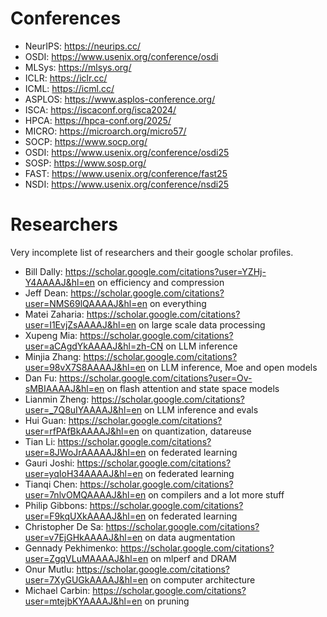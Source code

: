 # Conferences

* NeurIPS: https://neurips.cc/
* OSDI: https://www.usenix.org/conference/osdi
* MLSys: https://mlsys.org/
* ICLR: https://iclr.cc/
* ICML: https://icml.cc/
* ASPLOS: https://www.asplos-conference.org/
* ISCA: https://iscaconf.org/isca2024/
* HPCA: https://hpca-conf.org/2025/
* MICRO: https://microarch.org/micro57/
* SOCP: https://www.socp.org/
* OSDI: https://www.usenix.org/conference/osdi25
* SOSP: https://www.sosp.org/
* FAST: https://www.usenix.org/conference/fast25
* NSDI: https://www.usenix.org/conference/nsdi25


# Researchers

Very incomplete list of researchers and their google scholar profiles.

* Bill Dally: https://scholar.google.com/citations?user=YZHj-Y4AAAAJ&hl=en on efficiency and compression
* Jeff Dean: https://scholar.google.com/citations?user=NMS69lQAAAAJ&hl=en on everything
* Matei Zaharia: https://scholar.google.com/citations?user=I1EvjZsAAAAJ&hl=en on large scale data processing
* Xupeng Mia: https://scholar.google.com/citations?user=aCAgdYkAAAAJ&hl=zh-CN on LLM inference
* Minjia Zhang: https://scholar.google.com/citations?user=98vX7S8AAAAJ&hl=en on LLM inference, Moe and open models
* Dan Fu: https://scholar.google.com/citations?user=Ov-sMBIAAAAJ&hl=en on flash attention and state space models
* Lianmin Zheng: https://scholar.google.com/citations?user=_7Q8uIYAAAAJ&hl=en on LLM inference and evals
* Hui Guan: https://scholar.google.com/citations?user=rfPAfBkAAAAJ&hl=en on quantization, datareuse 
* Tian Li: https://scholar.google.com/citations?user=8JWoJrAAAAAJ&hl=en on federated learning
* Gauri Joshi: https://scholar.google.com/citations?user=yqIoH34AAAAJ&hl=en on federated learning
* Tianqi Chen: https://scholar.google.com/citations?user=7nlvOMQAAAAJ&hl=en on compilers and a lot more stuff
* Philip Gibbons: https://scholar.google.com/citations?user=F9kqUXkAAAAJ&hl=en on federated learning
* Christopher De Sa: https://scholar.google.com/citations?user=v7EjGHkAAAAJ&hl=en on data augmentation
* Gennady Pekhimenko: https://scholar.google.com/citations?user=ZgqVLuMAAAAJ&hl=en on mlperf and DRAM
* Onur Mutlu: https://scholar.google.com/citations?user=7XyGUGkAAAAJ&hl=en on computer architecture
* Michael Carbin: https://scholar.google.com/citations?user=mtejbKYAAAAJ&hl=en on pruning